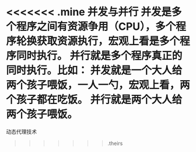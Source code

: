 <<<<<<< .mine
并发与并行
并发是多个程序之间有资源争用（CPU），多个程序轮换获取资源执行，宏观上看是多个程序同时执行。
并行就是多个程序真正的同时执行。比如：
并发就是一个大人给两个孩子喂饭，一人一勺，宏观上看，两个孩子都在吃饭。
并行就是两个大人给两个孩子喂饭。
=======
动态代理技术




>>>>>>> .theirs

